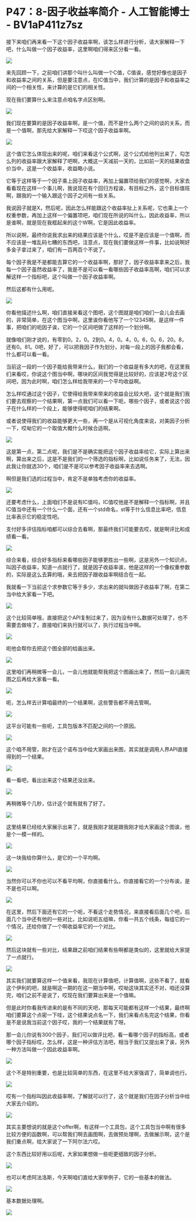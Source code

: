 # P47：8-因子收益率简介 - 人工智能博士 - BV1aP411z7sz

接下来咱们再来看一下这个因子收益率啊，该怎么样进行分析，请大家解释一下吧，什么叫做一个因子收益率，这里啊咱们得来区分看一看。



![](img/f0d2892be13ee5ee0aece525d2513ae0_1.png)

来先回顾一下，之前咱们讲那个叫什么叫做一个C值，C值诶，感觉好像也是因子和收益率之间的关系，但是要注意点，在IC值当中，我们计算的是因子和收益率之间的一个相关性，来计算的是它们的相关性。

现在我们要算什么来注意点咱名字点区别啊。

![](img/f0d2892be13ee5ee0aece525d2513ae0_3.png)

我们现在要算的是因子收益率啊，是一个值，而不是什么两个之间的谈的关系，而是一个值啊，那先给大家解释一下哎这个因子收益率啊。



![](img/f0d2892be13ee5ee0aece525d2513ae0_5.png)

这个值它怎么体现出来的呢，咱们来看这个公式啊，这个公式给他列出来了，勾怎么列的收益率跟大家解释了吧啊，大概这一天减前一天的，比如前一天的结果收盘价当中，这是一个收益率，收益略小说。

它等于这样等于一个因子乘上因子收益率，再加上偏置项给我们的感觉啊，大家去看看现在这样一个事儿啊，我说现在有个回归方程诶，有目标之外，这个目标值班啊，跟我的一个输入跟这个因子之间有一些关系。

我说因子就是X，然后呢，因此怎么样能跟这个收益率扯上关系呢，它也乘上一个权重参数，再加上这样一个偏置项吧，咱们现在所说的叫什么，因此收益率，所以是谁啊，就是现在我框起来的这个W啊，它是因此收益率。

所以说啊，最终你说我求出来的结果应该是个什么，哎是不是应该是一个值啊，而不应该是一堆乱码七糟的东西吧，注意点，现在我们要做这样一件事，比如说啊好多金子拿过来了，咱们有一百两百个不说了。

每个因子我是不是都能去算它的一个收益率啊，那好了，因子收益率拿来之后，我每一个因子虽然收益率了，我是不是可以看一看哪些因子收益率高啊，咱们可以求解这样一个指标吧，这个叫做一个因子收益率啊。

然后这都有什么用呢。

![](img/f0d2892be13ee5ee0aece525d2513ae0_7.png)

你看他描述什么啊，咱们直接来看这个图吧，这个图就是咱们咱们一会儿会去画的，非常简单，在这个图当中啊，这里诶你看他写了一个12345啊，是这样一件事，把咱们的呃因子诶，它的一个区间吧做了这样的一个划分啊。

就像咱们刚才说的，有零到0。2，0。2到0。4，0。4，0。6，0。6，20。8，还有0。81。0吧，好了，可以把我因子作为划分，对每一段上的因子我都会看，什么都可以看一看。

当前这一段的一个因子能给我带来什么，我们的一个收益是有多大的吧，在这里我们来看哎，你说这个图当中啊，哪块的区间我觉得是比较好的，应该是2号这个区间吧，因为此时啊，咱们怎么样给我带来的一个平均收益啊。

怎么样哎通过这个因子，它使得给我带来带来的收益会比较大吧，这个就是我们我们要去观察的一个结果啊，第一点我们可以看一下呃，哪些个因子，或者说这个因子在什么样的一个段上，能够使得呢咱们的结果啊。

或者说使得我们的收益能够更大一些，再一个是从可视化角度来说，对美因子分析一下，哎呦它的一个取值大概什么时候合适啊。



![](img/f0d2892be13ee5ee0aece525d2513ae0_9.png)

这是第一点，第二点呢，我们是不是确实能把这个因子收益率给它，实际上算出来啊，算出来之后，这是不是我们的一个筛选的指标啊，比如说任务来了，无法，因此我让你就选30个，咱们是不是可以参考因子收益率来去选啊。

啊但是我们选的过程当中，肯定不是单独考虑你的收益率。

![](img/f0d2892be13ee5ee0aece525d2513ae0_11.png)

还要考虑什么，上面咱们不是说有IC值吗，IC值哎他是不是解释一个指标啊，并且IC值当中还有一个什么一个面，还有一个std命名，st等于什么信息比率吧，信息比率表示它的稳定性吧。

支付好多评估指标咱都可以综合去看啊，那最终我们可能要去哎，就是啊评比和成绩看一看。

![](img/f0d2892be13ee5ee0aece525d2513ae0_13.png)

综合来看，综合好多指标来看哪些因子能够更胜出一些啊，这是另外一个知识点，叫因子收益率，知道一点就行了，就是因子收益率诶，他是这样的一个像权重参数的，实际是这么去算的哦，来去把因子跟收益率啊结合在一起。

我就看一下当前这个求参数它等于多少，求出来的就叫做因子收益率了啊，在第二当中给大家看一下吧。

![](img/f0d2892be13ee5ee0aece525d2513ae0_15.png)

这个比较简单哦，直接把这个API复制过来了，因为没有什么数据可处理了，也不需要去做啥了，直接咱们来执行就可以了，执行过程当中啊。



![](img/f0d2892be13ee5ee0aece525d2513ae0_17.png)

呃他会帮你去把这个图全部的给画出来。

![](img/f0d2892be13ee5ee0aece525d2513ae0_19.png)

这里咱们再稍微等一会儿，一会儿他就能帮我把这个图画出来了，然后一会儿画完图之后再给大家看一看。

![](img/f0d2892be13ee5ee0aece525d2513ae0_21.png)

呃，怎么样去计算咱最终的一个结果啊，这些警告都不用去管啊。

![](img/f0d2892be13ee5ee0aece525d2513ae0_23.png)

这平台可能有一些呃，工具包版本不匹配之间的一个原因。

![](img/f0d2892be13ee5ee0aece525d2513ae0_25.png)

这个咱不用管，刚才在这个诺布当中给大家画出来图，其实就是调用人界API直接得到的一个结果。

![](img/f0d2892be13ee5ee0aece525d2513ae0_27.png)

看一看吧，看出出来这个结果还没出来。

![](img/f0d2892be13ee5ee0aece525d2513ae0_29.png)

再稍微等个几秒，估计这个就有就有了好了。

![](img/f0d2892be13ee5ee0aece525d2513ae0_31.png)

这里结果已经给大家展示出来了，就是我刚才就是跟我刚才给大家画这个图诶，他是个一模一样的。

![](img/f0d2892be13ee5ee0aece525d2513ae0_33.png)

这一块我给你算什么，是它的一个平均啊。

![](img/f0d2892be13ee5ee0aece525d2513ae0_35.png)

当然你可以不你也可以不看平均啊，你直接看什么，你直接看它的一个分布诶，是不是也可以啊。

![](img/f0d2892be13ee5ee0aece525d2513ae0_37.png)

在这里，然后下面还有它的一个呃，不看这个走势情况，来直接看后面几个吧，后面几个当中还有他的一些对比，比如说呃五组嘛，你看一共五个线条，每组它的一个情况，还给你做了一个啊收益率它的一个对比。



![](img/f0d2892be13ee5ee0aece525d2513ae0_39.png)

然后这块就有一些对比，结果跟之前咱们结果有些啊都是类似的，这里就给大家提了一点就行。

![](img/f0d2892be13ee5ee0aece525d2513ae0_41.png)

其实我们就要算这样一个值来看，我现在计算值吧，计算值啊，这些不看了，就看这个伊利的吧，就是啊这一期的在这一期当中啊，哎呦这块其实还不对，咱还没算完，咱们之前不是说了，哎现在我们要算出来是一个值嘛。

但是此时你看我传进来的是有不同的天吧，那每天可能都有这样一个结果，最终啊咱们要算这个点密一下哇，这个结果说点名一下，我们来看点名完这个结果，你看是不是说我当前这个因子哎，我的一个结果就有了呀。

那一会儿你说有300个因子，我们可以做评比吧，看一看哪个因子的指标高，或者哪个因子指标哎，怎么样，这是一种评估方法吧，相当于我们又提出来了诶，另外一种方法叫做一个因此收益率啊。



![](img/f0d2892be13ee5ee0aece525d2513ae0_43.png)

这个不是特别重要，也是比较简单的东西，在这里不给大家强调了，简单调也行。

![](img/f0d2892be13ee5ee0aece525d2513ae0_45.png)

哎有一个指标叫因此收益率啊，了解就可以行了，这个就是我们在因子分析当中给大家去介绍的。

![](img/f0d2892be13ee5ee0aece525d2513ae0_47.png)

其实主要想说的就是这个offer啊，有这样一个工具包，这个工具包当中啊有很多比较方便的函数啊，可以帮我们啊去画图啊，去做预处理啊，去做展示啊，这个是我们重点啊，给大家说了一下阿尔法六哎。

这个东西比较好用以后呢，大家如果想做一些呃更细致的因子分析。

![](img/f0d2892be13ee5ee0aece525d2513ae0_49.png)

也可以考虑阿法洛斯，今天啊咱们直给大家举例子，它的一些基本的做法。

![](img/f0d2892be13ee5ee0aece525d2513ae0_51.png)

基本数据处理啊。

![](img/f0d2892be13ee5ee0aece525d2513ae0_53.png)